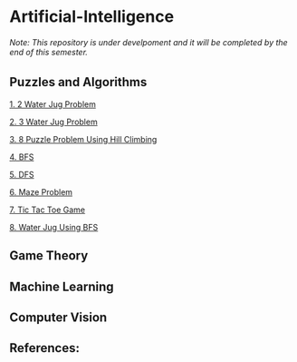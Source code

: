 # Artificial-Intelligence
###### Note: This repository is under develpoment and it will be completed by the end of this semester.
## Puzzles and Algorithms
<p><a href="https://github.com/shaina-12/Artificial-Intelligence/blob/76079dc472e3cd123e526504fd7ec6e4255087c2/AI/2%20Water%20Jug%20Problem.py">1. 2 Water Jug Problem</a></p>
<p><a href="https://github.com/shaina-12/Artificial-Intelligence/blob/76079dc472e3cd123e526504fd7ec6e4255087c2/AI/3%20Water%20Jug%20Problem.py">2. 3 Water Jug Problem</a></p>
<p><a href="https://github.com/shaina-12/Artificial-Intelligence/blob/76079dc472e3cd123e526504fd7ec6e4255087c2/AI/8%20Puzzle%20Problem%20Using%20Hill%20Climbing.py">3. 8 Puzzle Problem Using Hill Climbing</a></p>
<p><a href="https://github.com/shaina-12/Artificial-Intelligence/blob/76079dc472e3cd123e526504fd7ec6e4255087c2/AI/BFS.py">4. BFS</a></p>
<p><a href="https://github.com/shaina-12/Artificial-Intelligence/blob/76079dc472e3cd123e526504fd7ec6e4255087c2/AI/DFS.py">5. DFS</a></p>
<p><a href="https://github.com/shaina-12/Artificial-Intelligence/blob/76079dc472e3cd123e526504fd7ec6e4255087c2/AI/Maze%20Problem.py">6. Maze Problem</a></p>
<p><a href="https://github.com/shaina-12/Artificial-Intelligence/blob/76079dc472e3cd123e526504fd7ec6e4255087c2/AI/Tic%20Tac%20Toe%20Game.py">7. Tic Tac Toe Game</a></p>
<p><a href="https://github.com/shaina-12/Artificial-Intelligence/blob/76079dc472e3cd123e526504fd7ec6e4255087c2/AI/Water%20Jug%20Using%20BFS.py">8. Water Jug Using BFS</a></p>

## Game Theory

## Machine Learning

## Computer Vision

## References:
